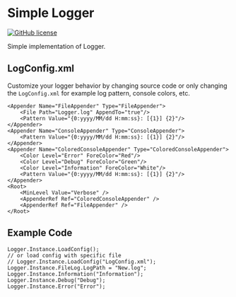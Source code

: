 # Simple Logger
[![GitHub license](https://img.shields.io/github/license/peitaosu/Logger.svg)](https://github.com/peitaosu/Logger/blob/master/LICENSE)

Simple implementation of Logger.

## LogConfig.xml

Customize your logger behavior by changing source code or only changing the `LogConfig.xml` for example log pattern, console colors, etc.

```
<Appender Name="FileAppender" Type="FileAppender">
    <File Path="Logger.log" AppendTo="true"/>
    <Pattern Value="{0:yyyy/MM/dd H:mm:ss}: [{1}] {2}"/>
</Appender>
<Appender Name="ConsoleAppender" Type="ConsoleAppender">
    <Pattern Value="{0:yyyy/MM/dd H:mm:ss}: [{1}] {2}"/>
</Appender>
<Appender Name="ColoredConsoleAppender" Type="ColoredConsoleAppender">
    <Color Level="Error" ForeColor="Red"/>
    <Color Level="Debug" ForeColor="Green"/>
    <Color Level="Information" ForeColor="White"/>
    <Pattern Value="{0:yyyy/MM/dd H:mm:ss}: [{1}] {2}"/>
</Appender>
<Root>
    <MinLevel Value="Verbose" />
    <AppenderRef Ref="ColoredConsoleAppender" />
    <AppenderRef Ref="FileAppender" />
</Root>
```

## Example Code

```
Logger.Instance.LoadConfig();
// or load config with specific file
// Logger.Instance.LoadConfig("LogConfig.xml");
Logger.Instance.FileLog.LogPath = "New.log";
Logger.Instance.Information("Information");
Logger.Instance.Debug("Debug");
Logger.Instance.Error("Error");
```


